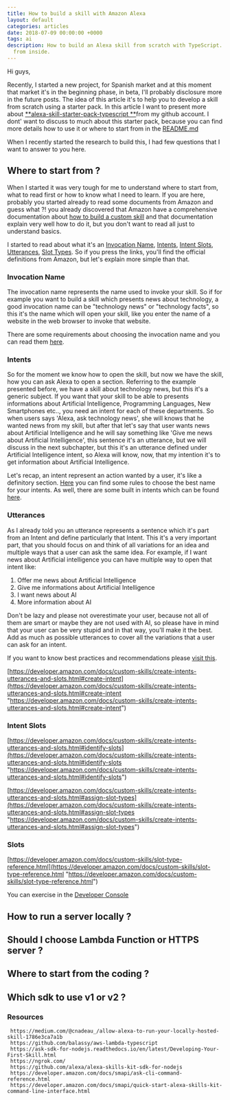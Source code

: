 ```yaml
---
title: How to build a skill with Amazon Alexa
layout: default
categories: articles
date: 2018-07-09 00:00:00 +0000
tags: ai
description: How to build an Alexa skill from scratch with TypeScript. Discover more
  from inside.
---
```

Hi guys,

Recently, I started a new project, for Spanish market and at this moment that market it's in the beginning phase, in beta, I'll probably disclosure more in the future posts. The idea of this article it's to help you to develop a skill from scratch using a starter pack. In this article I want to present more about [**alexa-skill-starter-pack-typescript **](https://github.com/boobo94/alexa-skill-starter-pack-typescript)from my github account. I dont' want to discuss to much about this starter pack, because you can find more details how to use it or where to start from in the [README.md](https://github.com/boobo94/alexa-skill-starter-pack-typescript/blob/master/README.md)

When I recently started the research to build this, I had few questions that I want to answer to you here. 

## Where to start from ?

When I started it was very tough for me to understand where to start from, what to read first or how to know what I need to learn. If you are here, probably you started already to read some documents from Amazon and guess what ?! you already discovered that Amazon have a comprehensive documentation about [how to build a custom skill](https://developer.amazon.com/docs/custom-skills/understanding-custom-skills.html) and that documentation explain very well how to do it, but you don't want to read all just to understand basics.

I started to read about what it's an [Invocation Name](https://developer.amazon.com/docs/custom-skills/choose-the-invocation-name-for-a-custom-skill.html), [Intents](https://developer.amazon.com/docs/custom-skills/create-the-interaction-model-for-your-skill.html#intents-and-slots), [Intent Slots](https://developer.amazon.com/docs/custom-skills/create-intents-utterances-and-slots.html#identify-slots), [Utterances](https://developer.amazon.com/docs/custom-skills/create-the-interaction-model-for-your-skill.html#sample-utterances), [Slot Types](https://developer.amazon.com/docs/custom-skills/create-intents-utterances-and-slots.html#identify-slots). So if you press the links, you'll find the official definitions from Amazon, but let's explain more simple than that.

### Invocation Name

The invocation name represents the name used to invoke your skill. So if for example you want to build a skill which presents news about technology, a good invocation name can be "technology news" or "technology facts", so this it's the name which will open your skill, like you enter the name of a website in the web browser to invoke that website. 

There are some requirements about choosing the invocation name and you can read them [here](https://developer.amazon.com/docs/custom-skills/choose-the-invocation-name-for-a-custom-skill.html#cert-invocation-name-req).

### Intents

So for the moment we know how to open the skill, but now we have the skill, how you can ask Alexa to open a section. Referring to the example presented before, we have a skill about technology news, but this it's a generic subject. If you want that your skill to be able to presents informations about Artificial Intelligence, Programming Languages, New Smartphones etc.., you need an intent for each of these departments. So when users says 'Alexa, ask technology news', she will knows that he wanted news from my skill, but after that let's say that user wants news about Artificial Intelligence and he will say something like 'Give me news about Artificial Intelligence', this sentence it's an utterance, but we will discuss in the next subchapter, but this it's an utterance defined under Artificial Intelligence intent, so Alexa will know, now, that my intention it's to get information about Artificial Intelligence.

Let's recap, an intent represent an action wanted by a user, it's like a definitory section. [Here](https://developer.amazon.com/docs/custom-skills/create-intents-utterances-and-slots.html#intent-name) you can find some rules to choose the best name for your intents. As well, there are some built in intents which can be found [here](https://developer.amazon.com/docs/custom-skills/built-in-intent-library.html).

### Utterances

As I already told you an utterance represents a sentence which it's part from an Intent and define particularly that Intent. This it's a very important part, that you should focus on and think of all variations for an idea and multiple ways that a user can ask the same idea. For example, if I want news about Artificial intelligence you can have multiple way to open that intent like:

1. Offer me news about Artificial Intelligence
2. Give me informations about Artificial Intelligence
3. I want news about AI
4. More information about AI

Don't be lazy and please not overestimate your user, because not all of them are smart or maybe they are not used with AI, so please have in mind that your user can be very stupid and in that way, you'll make it the best. Add as much as possible utterances to cover all the variations that a user can ask for an intent. 

If you want to know best practices and recommendations please [visit this](https://developer.amazon.com/docs/custom-skills/best-practices-for-sample-utterances-and-custom-slot-type-values.html).

[https://developer.amazon.com/docs/custom-skills/create-intents-utterances-and-slots.html#create-intent](https://developer.amazon.com/docs/custom-skills/create-intents-utterances-and-slots.html#create-intent "https://developer.amazon.com/docs/custom-skills/create-intents-utterances-and-slots.html#create-intent")

### Intent Slots

[https://developer.amazon.com/docs/custom-skills/create-intents-utterances-and-slots.html#identify-slots](https://developer.amazon.com/docs/custom-skills/create-intents-utterances-and-slots.html#identify-slots "https://developer.amazon.com/docs/custom-skills/create-intents-utterances-and-slots.html#identify-slots")

[https://developer.amazon.com/docs/custom-skills/create-intents-utterances-and-slots.html#assign-slot-types](https://developer.amazon.com/docs/custom-skills/create-intents-utterances-and-slots.html#assign-slot-types "https://developer.amazon.com/docs/custom-skills/create-intents-utterances-and-slots.html#assign-slot-types")

### Slots

[https://developer.amazon.com/docs/custom-skills/slot-type-reference.html](https://developer.amazon.com/docs/custom-skills/slot-type-reference.html "https://developer.amazon.com/docs/custom-skills/slot-type-reference.html")

You can exercise in the [Developer Console](https://developer.amazon.com/alexa/console/ask)

## How to run a server locally ?

## Should I choose Lambda Function or HTTPS server ?

## Where to start from the coding ?

## Which sdk to use v1 or v2 ?

###  Resources

     https://medium.com/@cnadeau_/allow-alexa-to-run-your-locally-hosted-skill-1786e3ca7a1b
     https://github.com/balassy/aws-lambda-typescript
     https://ask-sdk-for-nodejs.readthedocs.io/en/latest/Developing-Your-First-Skill.html
     https://ngrok.com/
     https://github.com/alexa/alexa-skills-kit-sdk-for-nodejs
     https://developer.amazon.com/docs/smapi/ask-cli-command-reference.html
     https://developer.amazon.com/docs/smapi/quick-start-alexa-skills-kit-command-line-interface.html